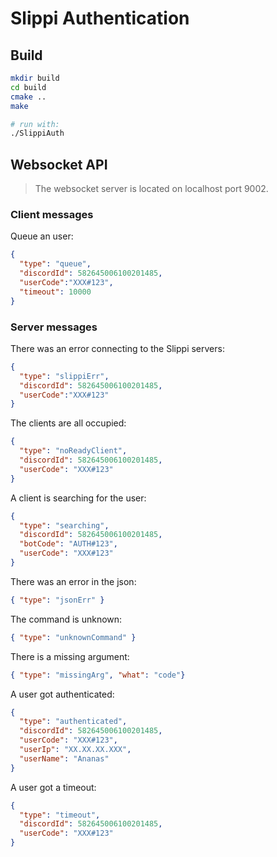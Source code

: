 # Slippi Authentication

## Build

```bash
mkdir build
cd build
cmake ..
make

# run with:
./SlippiAuth
```

## Websocket API

> The websocket server is located on localhost port 9002.

### Client messages

Queue an user:
```json
{
  "type": "queue",
  "discordId": 582645006100201485,
  "userCode":"XXX#123",
  "timeout": 10000
}
```

### Server messages

There was an error connecting to the Slippi servers:
```json
{
  "type": "slippiErr",
  "discordId": 582645006100201485,
  "userCode":"XXX#123"
}
```
The clients are all occupied:
```json
{
  "type": "noReadyClient",
  "discordId": 582645006100201485,
  "userCode": "XXX#123"
}
```

A client is searching for the user:
```json
{
  "type": "searching",
  "discordId": 582645006100201485,
  "botCode": "AUTH#123",
  "userCode": "XXX#123"
}
```

There was an error in the json:
```json
{ "type": "jsonErr" }
```

The command is unknown:
```json
{ "type": "unknownCommand" }
```

There is a missing argument:
```json
{ "type": "missingArg", "what": "code"}
```

A user got authenticated:
```json
{
  "type": "authenticated",
  "discordId": 582645006100201485,
  "userCode": "XXX#123",
  "userIp": "XX.XX.XX.XXX",
  "userName": "Ananas"
}
```

A user got a timeout:
```json
{
  "type": "timeout",
  "discordId": 582645006100201485,
  "userCode": "XXX#123"
}
```

